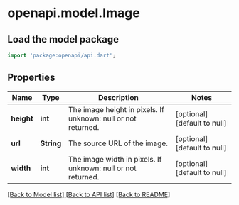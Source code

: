 # openapi.model.Image

## Load the model package
```dart
import 'package:openapi/api.dart';
```

## Properties
Name | Type | Description | Notes
------------ | ------------- | ------------- | -------------
**height** | **int** | The image height in pixels. If unknown: null or not returned. | [optional] [default to null]
**url** | **String** | The source URL of the image. | [optional] [default to null]
**width** | **int** | The image width in pixels. If unknown: null or not returned. | [optional] [default to null]

[[Back to Model list]](../README.md#documentation-for-models) [[Back to API list]](../README.md#documentation-for-api-endpoints) [[Back to README]](../README.md)


